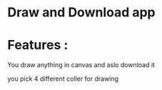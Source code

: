 # Draw and Download app

# Features :
You draw anything in canvas and aslo download it

you pick 4 different coller for drawing
